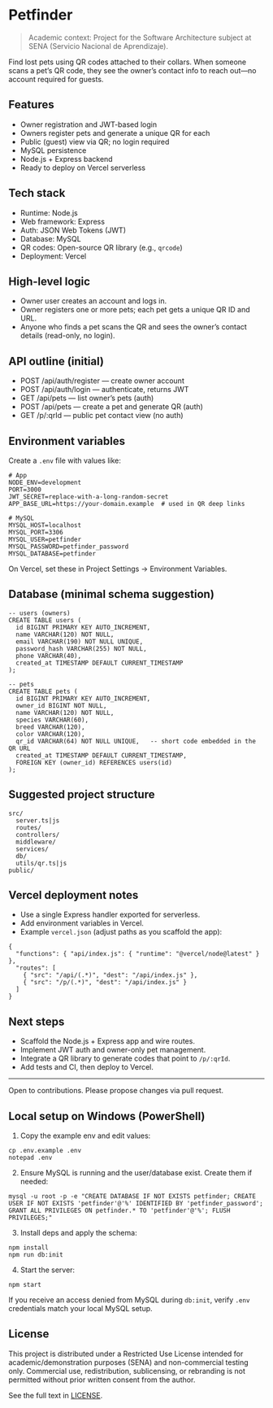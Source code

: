 # Petfinder

> Academic context: Project for the Software Architecture subject at SENA (Servicio Nacional de Aprendizaje).

Find lost pets using QR codes attached to their collars. When someone scans a pet’s QR code, they see the owner’s contact info to reach out—no account required for guests.

## Features

- Owner registration and JWT-based login
- Owners register pets and generate a unique QR for each
- Public (guest) view via QR; no login required
- MySQL persistence
- Node.js + Express backend
- Ready to deploy on Vercel serverless

## Tech stack

- Runtime: Node.js
- Web framework: Express
- Auth: JSON Web Tokens (JWT)
- Database: MySQL
- QR codes: Open-source QR library (e.g., `qrcode`)
- Deployment: Vercel

## High-level logic

- Owner user creates an account and logs in.
- Owner registers one or more pets; each pet gets a unique QR ID and URL.
- Anyone who finds a pet scans the QR and sees the owner’s contact details (read-only, no login).

## API outline (initial)

- POST /api/auth/register — create owner account
- POST /api/auth/login — authenticate, returns JWT
- GET /api/pets — list owner’s pets (auth)
- POST /api/pets — create a pet and generate QR (auth)
- GET /p/:qrId — public pet contact view (no auth)

## Environment variables

Create a `.env` file with values like:

```
# App
NODE_ENV=development
PORT=3000
JWT_SECRET=replace-with-a-long-random-secret
APP_BASE_URL=https://your-domain.example  # used in QR deep links

# MySQL
MYSQL_HOST=localhost
MYSQL_PORT=3306
MYSQL_USER=petfinder
MYSQL_PASSWORD=petfinder_password
MYSQL_DATABASE=petfinder
```

On Vercel, set these in Project Settings → Environment Variables.

## Database (minimal schema suggestion)

```
-- users (owners)
CREATE TABLE users (
  id BIGINT PRIMARY KEY AUTO_INCREMENT,
  name VARCHAR(120) NOT NULL,
  email VARCHAR(190) NOT NULL UNIQUE,
  password_hash VARCHAR(255) NOT NULL,
  phone VARCHAR(40),
  created_at TIMESTAMP DEFAULT CURRENT_TIMESTAMP
);

-- pets
CREATE TABLE pets (
  id BIGINT PRIMARY KEY AUTO_INCREMENT,
  owner_id BIGINT NOT NULL,
  name VARCHAR(120) NOT NULL,
  species VARCHAR(60),
  breed VARCHAR(120),
  color VARCHAR(120),
  qr_id VARCHAR(64) NOT NULL UNIQUE,   -- short code embedded in the QR URL
  created_at TIMESTAMP DEFAULT CURRENT_TIMESTAMP,
  FOREIGN KEY (owner_id) REFERENCES users(id)
);
```

## Suggested project structure

```
src/
  server.ts|js
  routes/
  controllers/
  middleware/
  services/
  db/
  utils/qr.ts|js
public/
```

## Vercel deployment notes

- Use a single Express handler exported for serverless.
- Add environment variables in Vercel.
- Example `vercel.json` (adjust paths as you scaffold the app):

```
{
  "functions": { "api/index.js": { "runtime": "@vercel/node@latest" } },
  "routes": [
    { "src": "/api/(.*)", "dest": "/api/index.js" },
    { "src": "/p/(.*)", "dest": "/api/index.js" }
  ]
}
```

## Next steps

- Scaffold the Node.js + Express app and wire routes.
- Implement JWT auth and owner-only pet management.
- Integrate a QR library to generate codes that point to `/p/:qrId`.
- Add tests and CI, then deploy to Vercel.

---
Open to contributions. Please propose changes via pull request.

## Local setup on Windows (PowerShell)

1. Copy the example env and edit values:

```
cp .env.example .env
notepad .env
```

2. Ensure MySQL is running and the user/database exist. Create them if needed:

```
mysql -u root -p -e "CREATE DATABASE IF NOT EXISTS petfinder; CREATE USER IF NOT EXISTS 'petfinder'@'%' IDENTIFIED BY 'petfinder_password'; GRANT ALL PRIVILEGES ON petfinder.* TO 'petfinder'@'%'; FLUSH PRIVILEGES;"
```

3. Install deps and apply the schema:

```
npm install
npm run db:init
```

4. Start the server:

```
npm start
```

If you receive an access denied from MySQL during `db:init`, verify `.env` credentials match your local MySQL setup.

## License

This project is distributed under a Restricted Use License intended for academic/demonstration purposes (SENA) and non-commercial testing only. Commercial use, redistribution, sublicensing, or rebranding is not permitted without prior written consent from the author.

See the full text in [LICENSE](./LICENSE).